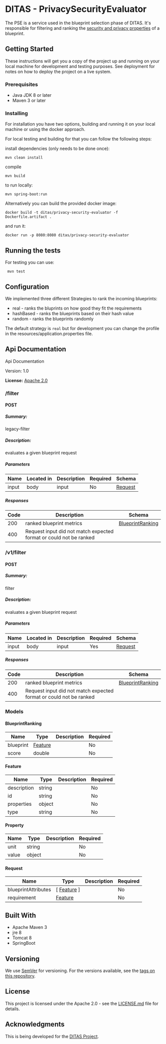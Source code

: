 # DITAS - PrivacySecurityEvaluator
The PSE is a service used in the blueprint selection phase of DITAS. It's responsible for filtering and ranking the [security and privacy properties](https://docs.google.com/document/d/1DrXVIkNJstshpFowviK1szww5F9Q-O6KeGvLZ5Kjdvk) of a blueprint.


## Getting Started

These instructions will get you a copy of the project up and running on your local machine for development and testing purposes. See deployment for notes on how to deploy the project on a live system.

### Prerequisites
 * Java JDK 8 or later
 * Maven 3 or later

### Installing

For installation you have two options, building and running it on your local machine or using the docker approach.

For local testing and building for that you can follow the following steps:

install dependencies (only needs to be done once):

```
mvn clean install
```

compile
```
mvn build
```

to run locally:
```
mvn spring-boot:run
```

Alternatively you can build the provided docker image:
```
docker build -t ditas/privacy-security-evaluator -f Dockerfile.artifact .
```

and run it:
```
docker run -p 8080:8080 ditas/privacy-security-evaluator
```

## Running the tests

For testing you can use:
```
 mvn test
```

## Configuration

We implemented three different Strategies to rank the incoming blueprints: 
* real - ranks the bluprints on how good they fit the requirements 
* hashBased - ranks the blueprints based on their hash value
* random - ranks the blueprints randomly 


The default strategy is `real` but for development you can change the profile in the resources/application.properties file.

## Api Documentation
Api Documentation


Version: 1.0

**License:** [Apache 2.0](http://www.apache.org/licenses/LICENSE-2.0)

### /filter

#### POST
##### Summary:

legacy-filter

##### Description:

evaluates a given blueprint request

##### Parameters

| Name | Located in | Description | Required | Schema |
| ---- | ---------- | ----------- | -------- | ---- |
| input | body | input | No | [Request](#request) |

##### Responses

| Code | Description | Schema |
| ---- | ----------- | ------ |
| 200 | ranked blueprint metrics | [BlueprintRanking](#blueprintranking) |
| 400 | Request input did not match expected format or could not be ranked |  |

### /v1/filter

#### POST
##### Summary:

filter

##### Description:

evaluates a given blueprint request

##### Parameters

| Name | Located in | Description | Required | Schema |
| ---- | ---------- | ----------- | -------- | ---- |
| input | body | input | Yes | [Request](#request) |

##### Responses

| Code | Description | Schema |
| ---- | ----------- | ------ |
| 200 | ranked blueprint metrics | [BlueprintRanking](#blueprintranking) |
| 400 | Request input did not match expected format or could not be ranked |  |

### Models


#### BlueprintRanking

| Name | Type | Description | Required |
| ---- | ---- | ----------- | -------- |
| blueprint | [Feature](#feature) |  | No |
| score | double |  | No |

#### Feature

| Name | Type | Description | Required |
| ---- | ---- | ----------- | -------- |
| description | string |  | No |
| id | string |  | No |
| properties | object |  | No |
| type | string |  | No |

#### Property

| Name | Type | Description | Required |
| ---- | ---- | ----------- | -------- |
| unit | string |  | No |
| value | object |  | No |

#### Request

| Name | Type | Description | Required |
| ---- | ---- | ----------- | -------- |
| blueprintAttributes | [ [Feature](#feature) ] |  | No |
| requirement | [Feature](#feature) |  | No |

## Built With


* Apache Maven 3
* jre 8 
* Tomcat 8
* SpringBoot



## Versioning

We use [SemVer](http://semver.org/) for versioning. For the versions available, see the [tags on this repository](https://github.com/your/project/tags). 

## License

This project is licensed under the Apache 2.0 - see the [LICENSE.md](LICENSE.md) file for details.

## Acknowledgments

This is being developed for the [DITAS Project](https://www.ditas-project.eu/).
